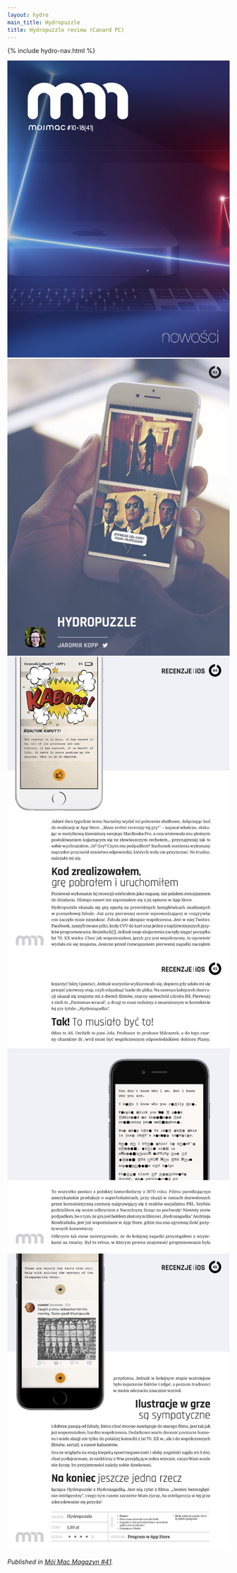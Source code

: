 ```yaml
---
layout: hydro
main_title: Hydropuzzle
title: Hydropuzzle review (Canard PC)
---
```


{% include hydro-nav.html %}

<p>
  <a href="/img/hydro/mmm1.jpg" target="_blank"><img src="/img/hydro/mmm1.jpg"></a>
  <a href="/img/hydro/mmm2.jpg" target="_blank"><img src="/img/hydro/mmm2.jpg"></a>
  <a href="/img/hydro/mmm3.jpg" target="_blank"><img src="/img/hydro/mmm3.jpg"></a>
  <a href="/img/hydro/mmm4.jpg" target="_blank"><img src="/img/hydro/mmm4.jpg"></a>
  <a href="/img/hydro/mmm5.jpg" target="_blank"><img src="/img/hydro/mmm5.jpg"></a>
</p>

<p>
  <em>
    Published in <a href="https://mojmac.pl/2018/11/27/41-moj-mac-magazyn-nowosci-apple/" target="_blank">Mój Mac Magazyn #41</a>.
  </em>
</p>
